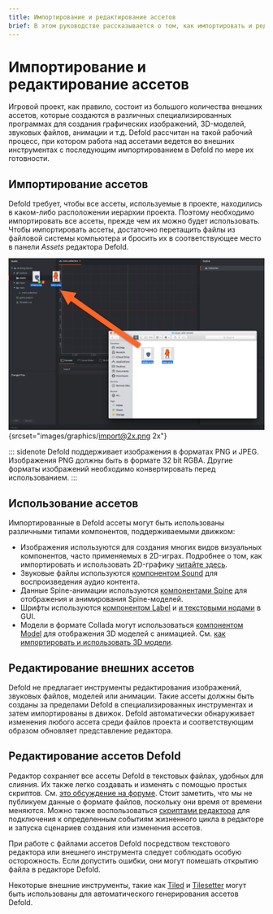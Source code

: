 ```yaml
---
title: Импортирование и редактирование ассетов
brief: В этом руководстве рассказывается о том, как импортировать и редактировать ассеты.
---
```


# Импортирование и редактирование ассетов

Игровой проект, как правило, состоит из большого количества внешних ассетов, которые создаются в различных специализированных программах для создания графических изображений, 3D-моделей, звуковых файлов, анимации и т.д. Defold рассчитан на такой рабочий процесс, при котором работа над ассетами ведется во внешних инструментах с последующим импортированием в Defold по мере их готовности.


## Импортирование ассетов

Defold требует, чтобы все ассеты, используемые в проекте, находились в каком-либо расположении иерархии проекта. Поэтому необходимо импортировать все ассеты, прежде чем их можно будет использовать. Чтобы импортировать ассеты, достаточно перетащить файлы из файловой системы компьютера и бросить их в соответствующее место в панели *Assets* редактора Defold.

![Importing files](images/graphics/import.png){srcset="images/graphics/import@2x.png 2x"}

::: sidenote
Defold поддерживает изображения в форматах PNG и JPEG. Изображения PNG должны быть в формате 32 bit RGBA. Другие форматы изображений необходимо конвертировать перед использованием.
:::


## Использование ассетов

Импортированные в Defold ассеты могут быть использованы различными типами компонентов, поддерживаемыми движком:

* Изображения используются для создания многих видов визуальных компонентов, часто применяемых в 2D-играх. Подробнее о том, как импортировать и использовать 2D-графику [читайте здесь](/manuals/importing-graphics).
* Звуковые файлы используются [компонентом Sound](/manuals/sound) для воспроизведения аудио контента.
* Данные Spine-анимации используются [компонентами Spine](/manuals/spinemodel) для отображения и анимирования Spine-моделей.
* Шрифты используются [компонентом Label](/manuals/label) и [и текстовыми нодами](/manuals/gui-text) в GUI.
* Модели в формате Collada могут использоваться [компонентом Model](/manuals/model) для отображения 3D моделей с анимацией. См. [как импортировать и использовать 3D модели](/manuals/importing-models).


## Редактирование внешних ассетов

Defold не предлагает инструменты редактирования изображений, звуковых файлов, моделей или анимации. Такие ассеты должны быть созданы за пределами Defold в специализированных инструментах и затем импортированы в движок. Defold автоматически обнаруживает изменения любого ассета среди файлов проекта и соответствующим образом обновляет представление редактора.


## Редактирование ассетов Defold

Редактор сохраняет все ассеты Defold в текстовых файлах, удобных для слияния. Их также легко создавать и изменять с помощью простых скриптов. См. [это обсуждение на форуме](https://forum.defold.com/t/deftree-a-python-module-for-editing-defold-files/15210). Стоит заметить, что мы не публикуем данные о формате файлов, поскольку они время от времени меняются. Можно также воспользоваться [скриптами редактора](/manuals/editor-scripts/) для подключения к определенным событиям жизненного цикла в редакторе и запуска сценариев создания или изменения ассетов.

При работе с файлами ассетов Defold посредством текстового редактора или внешнего инструмента следует соблюдать особую осторожность. Если допустить ошибки, они могут помешать открытию файла в редакторе Defold.

Некоторые внешние инструменты, такие как [Tiled](/assets/tiled/) и [Tilesetter](https://www.tilesetter.org/beta) могут быть использованы для автоматического генерирования ассетов Defold.
